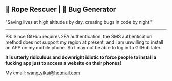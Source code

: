 ## 🧗 Rope Rescuer | 🐞 Bug Generator 

"Saving lives at high altitudes by day, creating bugs in code by night."

---

PS: Since GitHub requires 2FA authentication, the SMS authentication method does not support my region at present, and I am unwilling to install an APP on my mobile phone. So I may not be able to log in to GitHub later. 

**It is utterly ridiculous and downright idiotic to force people to install a fucking app just to access a website on their phones!**

My email: wang_yikai@hotmail.com
